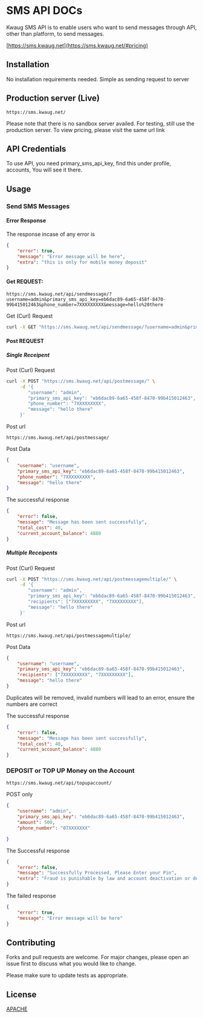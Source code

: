 # SMS API DOCs

Kwaug SMS API is to enable users who want to send messages through API, other than platform, to send messages.

[https://sms.kwaug.net](https://sms.kwaug.net/#pricing)
## Installation

No installation requirements needed. Simple as sending request to server

## Production server (Live)
```
https://sms.kwaug.net/
```
Please note that there is no sandbox server availed. For testing, still use the production server. To view 
pricing, please visit the same url link

## API Credentials
To use API, you need primary_sms_api_key, find this under profile, accounts, You will see it there. 

## Usage

### Send SMS Messages

#### Error Response
The response incase of any error is
```json
{
    "error": true,
    "message": "Error message will be here",
    "extra": "this is only for mobile money deposit"
}
```

#### Get REQUEST:

```
https://sms.kwaug.net/api/sendmessage/?username=admin&primary_sms_api_key=eb6dac89-6a65-458f-8470-99b415012463&phone_number=7XXXXXXXXX&message=hello%20there
```
Get (Curl) Request
```bash
curl -X GET "https://sms.kwaug.net/api/sendmessage/?username=admin&primary_sms_api_key=eb6dac89-6a65-458f-8470-99b415012463&phone_number=7XXXXXXXXX&message=hello%20there"
```

#### Post REQUEST

##### Single Receipent

Post (Curl) Request
```bash
curl -X POST "https://sms.kwaug.net/api/postmessage/" \
     -d '{
        "username": "admin",
        "primary_sms_api_key": "eb6dac89-6a65-458f-8470-99b415012463",
        "phone_number": "7XXXXXXXXX",
        "message": "hello there"
     }'
```

Post url
```
https://sms.kwaug.net/api/postmessage/
```

Post Data
```json
{
    "username": "username",
    "primary_sms_api_key": "eb6dac89-6a65-458f-8470-99b415012463",
    "phone_number": "7XXXXXXXXX",
    "message": "hello there"
}
```

The successful response
```json
{
    "error": false,
    "message": "Message has been sent successfully",
    "total_cost": 40,
    "current_account_balance": 4880
}
```

##### Multiple Receipents

Post (Curl) Request
```bash
curl -X POST "https://sms.kwaug.net/api/postmessagemultiple/" \
     -d '{
        "username": "admin",
        "primary_sms_api_key": "eb6dac89-6a65-458f-8470-99b415012463",
        "recipients": ["7XXXXXXXXX", "7XXXXXXXXX"],
        "message": "hello there"
     }'
```

Post url
```
https://sms.kwaug.net/api/postmessagemultiple/
```

Post Data
```json
{
    "username": "username",
    "primary_sms_api_key": "eb6dac89-6a65-458f-8470-99b415012463",
    "recipients": ["7XXXXXXXXX", "7XXXXXXXXX"],
    "message": "hello there"
}
```

Duplicates will be removed, invalid numbers will lead to an error, ensure the numbers are correct

The successful response
```json
{
    "error": false,
    "message": "Message has been sent successfully",
    "total_cost": 40,
    "current_account_balance": 4880
}
```

### DEPOSIT or TOP UP Money on the Account

```
https://sms.kwaug.net/api/topupaccount/
```

POST only
```json
{
    "username": "admin",
    "primary_sms_api_key": "eb6dac89-6a65-458f-8470-99b415012463", 
    "amount": 500,
    "phone_number": "07XXXXXXX"

}
```

The Successful response
```json
{
    "error": false,
    "message": "Successfully Processed, Please Enter your Pin",
    "extra": "Fraud is punishable by law and account deactivation or deletion. No refund made incase."
}
```

The failed response
```json
{
    "error": true,
    "message": "Error message will be here"
}
```

## Contributing

Forks and pull requests are welcome. For major changes, please open an issue first
to discuss what you would like to change.

Please make sure to update tests as appropriate.

## License

[APACHE](https://www.apache.org/licenses/LICENSE-2.0)
